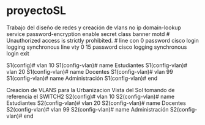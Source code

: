 # proyectoSL
Trabajo del diseño de redes y creación de vlans
no ip domain-lookup
service password-encryption
enable secret class
banner motd #
Unauthorized access is strictly prohibited. #
line con 0
password cisco
login
logging synchronous
line vty 0 15
password cisco
logging synchronous
login
exit

S1(config)# vlan 10
S1(config-vlan)# name Estudiantes
S1(config-vlan)# vlan 20
S1(config-vlan)# name Docentes
S1(config-vlan)# vlan 99
S1(config-vlan)# name Administración
S1(config-vlan)# end

Creacion de VLANS para la Urbanizacion Vista del Sol tomando de referencia el SWITCH2
S2(config)# vlan 10
S2(config-vlan)# name Estudiantes
S2(config-vlan)# vlan 20
S2(config-vlan)# name Docentes
S2(config-vlan)# vlan 99
S2(config-vlan)# name Administración
S2(config-vlan)# end

